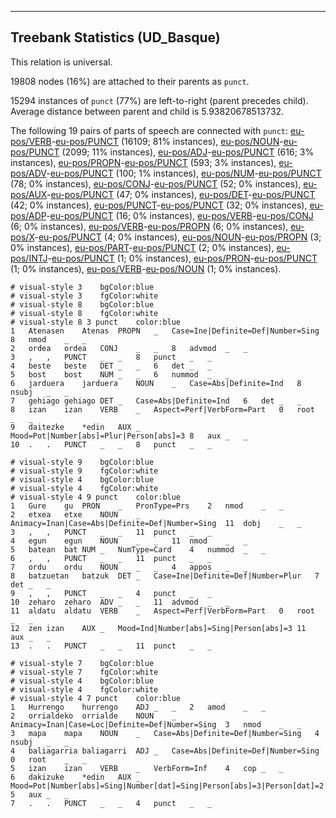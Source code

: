

--------------------------------------------------------------------------------

## Treebank Statistics (UD_Basque)

This relation is universal.

19808 nodes (16%) are attached to their parents as `punct`.

15294 instances of `punct` (77%) are left-to-right (parent precedes child).
Average distance between parent and child is 5.93820678513732.

The following 19 pairs of parts of speech are connected with `punct`: [eu-pos/VERB]()-[eu-pos/PUNCT]() (16109; 81% instances), [eu-pos/NOUN]()-[eu-pos/PUNCT]() (2099; 11% instances), [eu-pos/ADJ]()-[eu-pos/PUNCT]() (616; 3% instances), [eu-pos/PROPN]()-[eu-pos/PUNCT]() (593; 3% instances), [eu-pos/ADV]()-[eu-pos/PUNCT]() (100; 1% instances), [eu-pos/NUM]()-[eu-pos/PUNCT]() (78; 0% instances), [eu-pos/CONJ]()-[eu-pos/PUNCT]() (52; 0% instances), [eu-pos/AUX]()-[eu-pos/PUNCT]() (47; 0% instances), [eu-pos/DET]()-[eu-pos/PUNCT]() (42; 0% instances), [eu-pos/PUNCT]()-[eu-pos/PUNCT]() (32; 0% instances), [eu-pos/ADP]()-[eu-pos/PUNCT]() (16; 0% instances), [eu-pos/VERB]()-[eu-pos/CONJ]() (6; 0% instances), [eu-pos/VERB]()-[eu-pos/PROPN]() (6; 0% instances), [eu-pos/X]()-[eu-pos/PUNCT]() (4; 0% instances), [eu-pos/NOUN]()-[eu-pos/PROPN]() (3; 0% instances), [eu-pos/PART]()-[eu-pos/PUNCT]() (2; 0% instances), [eu-pos/INTJ]()-[eu-pos/PUNCT]() (1; 0% instances), [eu-pos/PRON]()-[eu-pos/PUNCT]() (1; 0% instances), [eu-pos/VERB]()-[eu-pos/NOUN]() (1; 0% instances).


~~~ conllu
# visual-style 3	bgColor:blue
# visual-style 3	fgColor:white
# visual-style 8	bgColor:blue
# visual-style 8	fgColor:white
# visual-style 8 3 punct	color:blue
1	Atenasen	Atenas	PROPN	_	Case=Ine|Definite=Def|Number=Sing	8	nmod	_	_
2	ordea	ordea	CONJ	_	_	8	advmod	_	_
3	,	,	PUNCT	_	_	8	punct	_	_
4	beste	beste	DET	_	_	6	det	_	_
5	bost	bost	NUM	_	_	6	nummod	_	_
6	jarduera	jarduera	NOUN	_	Case=Abs|Definite=Ind	8	nsubj	_	_
7	gehiago	gehiago	DET	_	Case=Abs|Definite=Ind	6	det	_	_
8	izan	izan	VERB	_	Aspect=Perf|VerbForm=Part	0	root	_	_
9	daitezke	*edin	AUX	_	Mood=Pot|Number[abs]=Plur|Person[abs]=3	8	aux	_	_
10	.	.	PUNCT	_	_	8	punct	_	_

~~~


~~~ conllu
# visual-style 9	bgColor:blue
# visual-style 9	fgColor:white
# visual-style 4	bgColor:blue
# visual-style 4	fgColor:white
# visual-style 4 9 punct	color:blue
1	Gure	gu	PRON	_	PronType=Prs	2	nmod	_	_
2	etxea	etxe	NOUN	_	Animacy=Inan|Case=Abs|Definite=Def|Number=Sing	11	dobj	_	_
3	,	,	PUNCT	_	_	11	punct	_	_
4	egun	egun	NOUN	_	_	11	nmod	_	_
5	batean	bat	NUM	_	NumType=Card	4	nummod	_	_
6	,	,	PUNCT	_	_	11	punct	_	_
7	ordu	ordu	NOUN	_	_	4	appos	_	_
8	batzuetan	batzuk	DET	_	Case=Ine|Definite=Def|Number=Plur	7	det	_	_
9	,	,	PUNCT	_	_	4	punct	_	_
10	zeharo	zeharo	ADV	_	_	11	advmod	_	_
11	aldatu	aldatu	VERB	_	Aspect=Perf|VerbForm=Part	0	root	_	_
12	zen	izan	AUX	_	Mood=Ind|Number[abs]=Sing|Person[abs]=3	11	aux	_	_
13	.	.	PUNCT	_	_	11	punct	_	_

~~~


~~~ conllu
# visual-style 7	bgColor:blue
# visual-style 7	fgColor:white
# visual-style 4	bgColor:blue
# visual-style 4	fgColor:white
# visual-style 4 7 punct	color:blue
1	Hurrengo	hurrengo	ADJ	_	_	2	amod	_	_
2	orrialdeko	orrialde	NOUN	_	Animacy=Inan|Case=Loc|Definite=Def|Number=Sing	3	nmod	_	_
3	mapa	mapa	NOUN	_	Case=Abs|Definite=Def|Number=Sing	4	nsubj	_	_
4	baliagarria	baliagarri	ADJ	_	Case=Abs|Definite=Def|Number=Sing	0	root	_	_
5	izan	izan	VERB	_	VerbForm=Inf	4	cop	_	_
6	dakizuke	*edin	AUX	_	Mood=Pot|Number[abs]=Sing|Number[dat]=Sing|Person[abs]=3|Person[dat]=2	5	aux	_	_
7	.	.	PUNCT	_	_	4	punct	_	_

~~~


